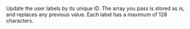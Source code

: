 Update the user labels by its unique ID. The array you pass is stored as is, and replaces any previous value. Each label has a maximum of 128 characters.